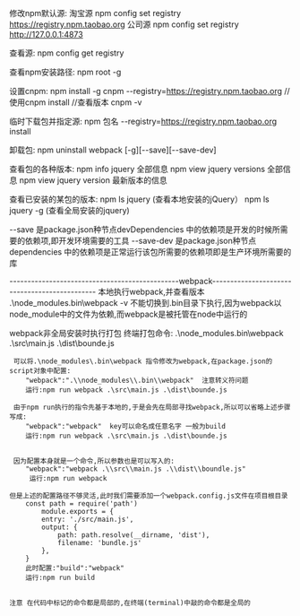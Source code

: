 
修改npm默认源:
    淘宝源 npm config set registry https://registry.npm.taobao.org
    公司源 npm config set registry http://127.0.0.1:4873

查看源:
    npm config get registry

查看npm安装路径:
    npm root -g


设置cnpm:
    npm install -g cnpm --registry=https://registry.npm.taobao.org
    //使用cnpm install
    //查看版本 cnpm -v

临时下载包并指定源:
    npm 包名  --registry=https://registry.npm.taobao.org install

卸载包:
    npm  uninstall  webpack  [-g][--save][--save-dev]

查看包的各种版本:
    npm info jquery 全部信息
    npm view jquery versions 全部信息
    npm view jquery version 最新版本的信息

查看已安装的某包的版本:
    npm ls jquery       (查看本地安装的jQuery）
    npm ls jquery -g    (查看全局安装的jquery)


--save    是package.json种节点devDependencies 中的依赖项是开发的时候所需要的依赖项,即开发环境需要的工具 
--save-dev 是package.json种节点dependencies 中的依赖项是正常运行该包所需要的依赖项即是生产环境所需要的库


-----------------------------------------------webpack----------------------------------------------
本地执行webpack,并查看版本
      .\node_modules\.bin\webpack -v
      不能切换到.bin目录下执行,因为webpack以node_module中的文件为依赖,而webpack是被托管在node中运行的

webpack非全局安装时执行打包
     终端打包命令: .\node_modules\.bin\webpack .\src\main.js .\dist\bounde.js

     可以将.\node_modules\.bin\webpack 指令修改为webpack,在package.json的script对象中配置:
        "webpack":".\\node_modules\\.bin\\webpack"  注意转义符问题
        运行:npm run webpack .\src\main.js .\dist\bounde.js

     由于npm run执行的指令先基于本地的,于是会先在局部寻找webpack,所以可以省略上述步骤写成:
        "webpack":"webpack"  key可以命名成任意名字 一般为build
        运行:npm run webpack .\src\main.js .\dist\bounde.js


     因为配置本身就是一个命令,所以参数也是可以写入的:
        "webpack":"webpack .\\src\\main.js .\\dist\\boundle.js"
         运行:npm run webpack 
    
    但是上述的配置路径不够灵活,此时我们需要添加一个webpack.config.js文件在项目根目录
        const path = require('path')  
            module.exports = {
            entry: './src/main.js',
            output: {
                path: path.resolve(__dirname, 'dist'),
                filename: 'bundle.js'
            },
        }
        此时配置:"build":"webpack"
        运行:npm run build 


    注意 在代码中标记的命令都是局部的,在终端(terminal)中敲的命令都是全局的

    

